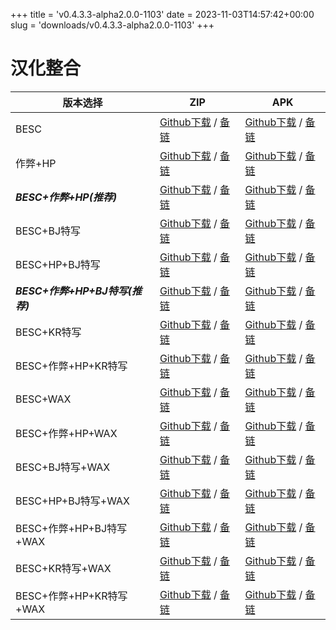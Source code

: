 
+++
title = 'v0.4.3.3-alpha2.0.0-1103'
date = 2023-11-03T14:57:42+00:00
slug = 'downloads/v0.4.3.3-alpha2.0.0-1103'
+++

# 汉化整合
|           版本选择            |                                                                                                                                                              ZIP                                                                                                                                                              |                                                                                                                                                              APK                                                                                                                                                              |
|-------------------------------|-------------------------------------------------------------------------------------------------------------------------------------------------------------------------------------------------------------------------------------------------------------------------------------------------------------------------------|-------------------------------------------------------------------------------------------------------------------------------------------------------------------------------------------------------------------------------------------------------------------------------------------------------------------------------|
|BESC                           |[Github下载](https://github.com/sakarie9/DOL-CHS-MODS/releases/download/v0.4.3.3-alpha2.0.0-1103/dol-chs-a2.0.0-besc-1103.zip ) / [备链](https://ghproxy.com/https://github.com/sakarie9/DOL-CHS-MODS/releases/download/v0.4.3.3-alpha2.0.0-1103/dol-chs-a2.0.0-besc-1103.zip )                                                |[Github下载](https://github.com/sakarie9/DOL-CHS-MODS/releases/download/v0.4.3.3-alpha2.0.0-1103/dol-chs-a2.0.0-besc-1103.apk ) / [备链](https://ghproxy.com/https://github.com/sakarie9/DOL-CHS-MODS/releases/download/v0.4.3.3-alpha2.0.0-1103/dol-chs-a2.0.0-besc-1103.apk )                                                |
|作弊+HP                        |[Github下载](https://github.com/sakarie9/DOL-CHS-MODS/releases/download/v0.4.3.3-alpha2.0.0-1103/dol-chs-a2.0.0-cheat-hp-1103.zip ) / [备链](https://ghproxy.com/https://github.com/sakarie9/DOL-CHS-MODS/releases/download/v0.4.3.3-alpha2.0.0-1103/dol-chs-a2.0.0-cheat-hp-1103.zip )                                        |[Github下载](https://github.com/sakarie9/DOL-CHS-MODS/releases/download/v0.4.3.3-alpha2.0.0-1103/dol-chs-a2.0.0-cheat-hp-1103.apk ) / [备链](https://ghproxy.com/https://github.com/sakarie9/DOL-CHS-MODS/releases/download/v0.4.3.3-alpha2.0.0-1103/dol-chs-a2.0.0-cheat-hp-1103.apk )                                        |
|***BESC+作弊+HP(推荐)***       |[Github下载](https://github.com/sakarie9/DOL-CHS-MODS/releases/download/v0.4.3.3-alpha2.0.0-1103/dol-chs-a2.0.0-besc-cheat-hp-1103.zip ) / [备链](https://ghproxy.com/https://github.com/sakarie9/DOL-CHS-MODS/releases/download/v0.4.3.3-alpha2.0.0-1103/dol-chs-a2.0.0-besc-cheat-hp-1103.zip )                              |[Github下载](https://github.com/sakarie9/DOL-CHS-MODS/releases/download/v0.4.3.3-alpha2.0.0-1103/dol-chs-a2.0.0-besc-cheat-hp-1103.apk ) / [备链](https://ghproxy.com/https://github.com/sakarie9/DOL-CHS-MODS/releases/download/v0.4.3.3-alpha2.0.0-1103/dol-chs-a2.0.0-besc-cheat-hp-1103.apk )                              |
|BESC+BJ特写                    |[Github下载](https://github.com/sakarie9/DOL-CHS-MODS/releases/download/v0.4.3.3-alpha2.0.0-1103/dol-chs-a2.0.0-besc-sideviewbj-1103.zip ) / [备链](https://ghproxy.com/https://github.com/sakarie9/DOL-CHS-MODS/releases/download/v0.4.3.3-alpha2.0.0-1103/dol-chs-a2.0.0-besc-sideviewbj-1103.zip )                          |[Github下载](https://github.com/sakarie9/DOL-CHS-MODS/releases/download/v0.4.3.3-alpha2.0.0-1103/dol-chs-a2.0.0-besc-sideviewbj-1103.apk ) / [备链](https://ghproxy.com/https://github.com/sakarie9/DOL-CHS-MODS/releases/download/v0.4.3.3-alpha2.0.0-1103/dol-chs-a2.0.0-besc-sideviewbj-1103.apk )                          |
|BESC+HP+BJ特写                 |[Github下载](https://github.com/sakarie9/DOL-CHS-MODS/releases/download/v0.4.3.3-alpha2.0.0-1103/dol-chs-a2.0.0-besc-hp-sideviewbj-1103.zip ) / [备链](https://ghproxy.com/https://github.com/sakarie9/DOL-CHS-MODS/releases/download/v0.4.3.3-alpha2.0.0-1103/dol-chs-a2.0.0-besc-hp-sideviewbj-1103.zip )                    |[Github下载](https://github.com/sakarie9/DOL-CHS-MODS/releases/download/v0.4.3.3-alpha2.0.0-1103/dol-chs-a2.0.0-besc-hp-sideviewbj-1103.apk ) / [备链](https://ghproxy.com/https://github.com/sakarie9/DOL-CHS-MODS/releases/download/v0.4.3.3-alpha2.0.0-1103/dol-chs-a2.0.0-besc-hp-sideviewbj-1103.apk )                    |
|***BESC+作弊+HP+BJ特写(推荐)***|[Github下载](https://github.com/sakarie9/DOL-CHS-MODS/releases/download/v0.4.3.3-alpha2.0.0-1103/dol-chs-a2.0.0-besc-cheat-hp-sideviewbj-1103.zip ) / [备链](https://ghproxy.com/https://github.com/sakarie9/DOL-CHS-MODS/releases/download/v0.4.3.3-alpha2.0.0-1103/dol-chs-a2.0.0-besc-cheat-hp-sideviewbj-1103.zip )        |[Github下载](https://github.com/sakarie9/DOL-CHS-MODS/releases/download/v0.4.3.3-alpha2.0.0-1103/dol-chs-a2.0.0-besc-cheat-hp-sideviewbj-1103.apk ) / [备链](https://ghproxy.com/https://github.com/sakarie9/DOL-CHS-MODS/releases/download/v0.4.3.3-alpha2.0.0-1103/dol-chs-a2.0.0-besc-cheat-hp-sideviewbj-1103.apk )        |
|BESC+KR特写                    |[Github下载](https://github.com/sakarie9/DOL-CHS-MODS/releases/download/v0.4.3.3-alpha2.0.0-1103/dol-chs-a2.0.0-besc-sideviewkr-1103.zip ) / [备链](https://ghproxy.com/https://github.com/sakarie9/DOL-CHS-MODS/releases/download/v0.4.3.3-alpha2.0.0-1103/dol-chs-a2.0.0-besc-sideviewkr-1103.zip )                          |[Github下载](https://github.com/sakarie9/DOL-CHS-MODS/releases/download/v0.4.3.3-alpha2.0.0-1103/dol-chs-a2.0.0-besc-sideviewkr-1103.apk ) / [备链](https://ghproxy.com/https://github.com/sakarie9/DOL-CHS-MODS/releases/download/v0.4.3.3-alpha2.0.0-1103/dol-chs-a2.0.0-besc-sideviewkr-1103.apk )                          |
|BESC+作弊+HP+KR特写            |[Github下载](https://github.com/sakarie9/DOL-CHS-MODS/releases/download/v0.4.3.3-alpha2.0.0-1103/dol-chs-a2.0.0-besc-cheat-hp-sideviewkr-1103.zip ) / [备链](https://ghproxy.com/https://github.com/sakarie9/DOL-CHS-MODS/releases/download/v0.4.3.3-alpha2.0.0-1103/dol-chs-a2.0.0-besc-cheat-hp-sideviewkr-1103.zip )        |[Github下载](https://github.com/sakarie9/DOL-CHS-MODS/releases/download/v0.4.3.3-alpha2.0.0-1103/dol-chs-a2.0.0-besc-cheat-hp-sideviewkr-1103.apk ) / [备链](https://ghproxy.com/https://github.com/sakarie9/DOL-CHS-MODS/releases/download/v0.4.3.3-alpha2.0.0-1103/dol-chs-a2.0.0-besc-cheat-hp-sideviewkr-1103.apk )        |
|BESC+WAX                       |[Github下载](https://github.com/sakarie9/DOL-CHS-MODS/releases/download/v0.4.3.3-alpha2.0.0-1103/dol-chs-a2.0.0-besc-wax-1103.zip ) / [备链](https://ghproxy.com/https://github.com/sakarie9/DOL-CHS-MODS/releases/download/v0.4.3.3-alpha2.0.0-1103/dol-chs-a2.0.0-besc-wax-1103.zip )                                        |[Github下载](https://github.com/sakarie9/DOL-CHS-MODS/releases/download/v0.4.3.3-alpha2.0.0-1103/dol-chs-a2.0.0-besc-wax-1103.apk ) / [备链](https://ghproxy.com/https://github.com/sakarie9/DOL-CHS-MODS/releases/download/v0.4.3.3-alpha2.0.0-1103/dol-chs-a2.0.0-besc-wax-1103.apk )                                        |
|BESC+作弊+HP+WAX               |[Github下载](https://github.com/sakarie9/DOL-CHS-MODS/releases/download/v0.4.3.3-alpha2.0.0-1103/dol-chs-a2.0.0-besc-wax-cheat-hp-1103.zip ) / [备链](https://ghproxy.com/https://github.com/sakarie9/DOL-CHS-MODS/releases/download/v0.4.3.3-alpha2.0.0-1103/dol-chs-a2.0.0-besc-wax-cheat-hp-1103.zip )                      |[Github下载](https://github.com/sakarie9/DOL-CHS-MODS/releases/download/v0.4.3.3-alpha2.0.0-1103/dol-chs-a2.0.0-besc-wax-cheat-hp-1103.apk ) / [备链](https://ghproxy.com/https://github.com/sakarie9/DOL-CHS-MODS/releases/download/v0.4.3.3-alpha2.0.0-1103/dol-chs-a2.0.0-besc-wax-cheat-hp-1103.apk )                      |
|BESC+BJ特写+WAX                |[Github下载](https://github.com/sakarie9/DOL-CHS-MODS/releases/download/v0.4.3.3-alpha2.0.0-1103/dol-chs-a2.0.0-besc-wax-sideviewbj-1103.zip ) / [备链](https://ghproxy.com/https://github.com/sakarie9/DOL-CHS-MODS/releases/download/v0.4.3.3-alpha2.0.0-1103/dol-chs-a2.0.0-besc-wax-sideviewbj-1103.zip )                  |[Github下载](https://github.com/sakarie9/DOL-CHS-MODS/releases/download/v0.4.3.3-alpha2.0.0-1103/dol-chs-a2.0.0-besc-wax-sideviewbj-1103.apk ) / [备链](https://ghproxy.com/https://github.com/sakarie9/DOL-CHS-MODS/releases/download/v0.4.3.3-alpha2.0.0-1103/dol-chs-a2.0.0-besc-wax-sideviewbj-1103.apk )                  |
|BESC+HP+BJ特写+WAX             |[Github下载](https://github.com/sakarie9/DOL-CHS-MODS/releases/download/v0.4.3.3-alpha2.0.0-1103/dol-chs-a2.0.0-besc-wax-hp-sideviewbj-1103.zip ) / [备链](https://ghproxy.com/https://github.com/sakarie9/DOL-CHS-MODS/releases/download/v0.4.3.3-alpha2.0.0-1103/dol-chs-a2.0.0-besc-wax-hp-sideviewbj-1103.zip )            |[Github下载](https://github.com/sakarie9/DOL-CHS-MODS/releases/download/v0.4.3.3-alpha2.0.0-1103/dol-chs-a2.0.0-besc-wax-hp-sideviewbj-1103.apk ) / [备链](https://ghproxy.com/https://github.com/sakarie9/DOL-CHS-MODS/releases/download/v0.4.3.3-alpha2.0.0-1103/dol-chs-a2.0.0-besc-wax-hp-sideviewbj-1103.apk )            |
|BESC+作弊+HP+BJ特写+WAX        |[Github下载](https://github.com/sakarie9/DOL-CHS-MODS/releases/download/v0.4.3.3-alpha2.0.0-1103/dol-chs-a2.0.0-besc-wax-cheat-hp-sideviewbj-1103.zip ) / [备链](https://ghproxy.com/https://github.com/sakarie9/DOL-CHS-MODS/releases/download/v0.4.3.3-alpha2.0.0-1103/dol-chs-a2.0.0-besc-wax-cheat-hp-sideviewbj-1103.zip )|[Github下载](https://github.com/sakarie9/DOL-CHS-MODS/releases/download/v0.4.3.3-alpha2.0.0-1103/dol-chs-a2.0.0-besc-wax-cheat-hp-sideviewbj-1103.apk ) / [备链](https://ghproxy.com/https://github.com/sakarie9/DOL-CHS-MODS/releases/download/v0.4.3.3-alpha2.0.0-1103/dol-chs-a2.0.0-besc-wax-cheat-hp-sideviewbj-1103.apk )|
|BESC+KR特写+WAX                |[Github下载](https://github.com/sakarie9/DOL-CHS-MODS/releases/download/v0.4.3.3-alpha2.0.0-1103/dol-chs-a2.0.0-besc-wax-sideviewkr-1103.zip ) / [备链](https://ghproxy.com/https://github.com/sakarie9/DOL-CHS-MODS/releases/download/v0.4.3.3-alpha2.0.0-1103/dol-chs-a2.0.0-besc-wax-sideviewkr-1103.zip )                  |[Github下载](https://github.com/sakarie9/DOL-CHS-MODS/releases/download/v0.4.3.3-alpha2.0.0-1103/dol-chs-a2.0.0-besc-wax-sideviewkr-1103.apk ) / [备链](https://ghproxy.com/https://github.com/sakarie9/DOL-CHS-MODS/releases/download/v0.4.3.3-alpha2.0.0-1103/dol-chs-a2.0.0-besc-wax-sideviewkr-1103.apk )                  |
|BESC+作弊+HP+KR特写+WAX        |[Github下载](https://github.com/sakarie9/DOL-CHS-MODS/releases/download/v0.4.3.3-alpha2.0.0-1103/dol-chs-a2.0.0-besc-wax-cheat-hp-sideviewkr-1103.zip ) / [备链](https://ghproxy.com/https://github.com/sakarie9/DOL-CHS-MODS/releases/download/v0.4.3.3-alpha2.0.0-1103/dol-chs-a2.0.0-besc-wax-cheat-hp-sideviewkr-1103.zip )|[Github下载](https://github.com/sakarie9/DOL-CHS-MODS/releases/download/v0.4.3.3-alpha2.0.0-1103/dol-chs-a2.0.0-besc-wax-cheat-hp-sideviewkr-1103.apk ) / [备链](https://ghproxy.com/https://github.com/sakarie9/DOL-CHS-MODS/releases/download/v0.4.3.3-alpha2.0.0-1103/dol-chs-a2.0.0-besc-wax-cheat-hp-sideviewkr-1103.apk )|

